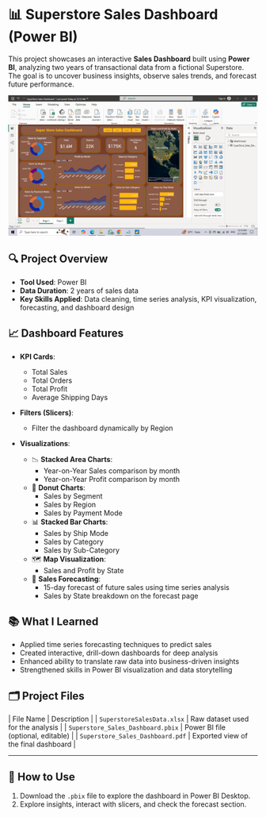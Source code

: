 # 📊 Superstore Sales Dashboard (Power BI)

This project showcases an interactive **Sales Dashboard** built using **Power BI**, analyzing two years of transactional data from a fictional Superstore. The goal is to uncover business insights, observe sales trends, and forecast future performance.

![Image Alt](https://github.com/kawasetanmay456/Super-Store-Sales-Analysis/blob/5efe93c07e92ac25152a0e6ac5bb0d7ebd898897/Dashboard%20Preview.png)

## 🔍 Project Overview

- **Tool Used**: Power BI
- **Data Duration**: 2 years of sales data
- **Key Skills Applied**: Data cleaning, time series analysis, KPI visualization, forecasting, and dashboard design

## 📈 Dashboard Features

- **KPI Cards**: 
  - Total Sales
  - Total Orders
  - Total Profit
  - Average Shipping Days

- **Filters (Slicers)**:
  - Filter the dashboard dynamically by Region

- **Visualizations**:
  - 📉 **Stacked Area Charts**: 
    - Year-on-Year Sales comparison by month
    - Year-on-Year Profit comparison by month
  - 🍩 **Donut Charts**: 
    - Sales by Segment
    - Sales by Region
    - Sales by Payment Mode
  - 📊 **Stacked Bar Charts**:
    - Sales by Ship Mode
    - Sales by Category
    - Sales by Sub-Category
  - 🗺️ **Map Visualization**:
    - Sales and Profit by State
  - 🔮 **Sales Forecasting**:
    - 15-day forecast of future sales using time series analysis
    - Sales by State breakdown on the forecast page

## 📚 What I Learned

- Applied time series forecasting techniques to predict sales
- Created interactive, drill-down dashboards for deep analysis
- Enhanced ability to translate raw data into business-driven insights
- Strengthened skills in Power BI visualization and data storytelling

## 🗂️ Project Files

| File Name | Description |
| `SuperstoreSalesData.xlsx` | Raw dataset used for the analysis |
| `Superstore_Sales_Dashboard.pbix` | Power BI file (optional, editable) |
| `Superstore_Sales_Dashboard.pdf` | Exported view of the final dashboard |

---

## 🚀 How to Use
1. Download the `.pbix` file to explore the dashboard in Power BI Desktop.
2. Explore insights, interact with slicers, and check the forecast section.

